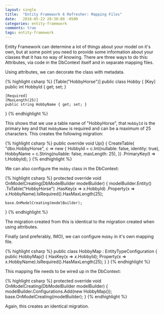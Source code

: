 ```yaml
---
layout: single
title:  "Entity Framework 6 Refresher: Mapping Files"
date:   2018-05-22 20:30:00 -0500
categories: entity-framework
comments: true
tags: entity-framework
---
```



Entity Framework can determine a lot of things about your model on it's own, but at some point you need to provide some information about your classes that it has no way of knowing.  There are three ways to do this:  Attributes, via code in the DbContext itself and in separate mapping files.

Using attributes, we can decorate the class with metadata.  

{% highlight csharp %}
[Table("HobbyHorse")]
public class Hobby
{
    [Key]
    public int HobbyId { get; set; }

    [Required]
    [MaxLength(25)]
    public string HobbyName { get; set; }
}
{% endhighlight %}

This shows that we use a table name of "HobbyHorse", that `HobbyId` is the primary key and that `HobbyName` is required and can be a maximum of 25 characters.   This creates the following migration:

{% highlight csharp %}
public override void Up()
{
    CreateTable(
        "dbo.HobbyHorse",
        c => new
            {
                HobbyId = c.Int(nullable: false, identity: true),
                HobbyName = c.String(nullable: false, maxLength: 25),
            })
        .PrimaryKey(t => t.HobbyId);
}
{% endhighlight %}

We can also configure the `Hobby` class in the DbContext:

{% highlight csharp %}
protected override void OnModelCreating(DbModelBuilder modelBuilder)
{
    modelBuilder.Entity<Hobby>()
        .ToTable("HobbyHorse")
        .HasKey(x => x.HobbyId)
        .Property(x => x.HobbyName).IsRequired().HasMaxLength(25);

    base.OnModelCreating(modelBuilder);
}
{% endhighlight %}

The migration created from this is identical to the migration created when using attributes.

Finally (and preferably, IMO), we can configure `Hobby` in it's own mapping file.

{% highlight csharp %}
public class HobbyMap : EntityTypeConfiguration<Hobby>
{
    public HobbyMap()
    {
        HasKey(x => x.HobbyId);
        Property(x => x.HobbyName).IsRequired().HasMaxLength(25);
    }
}
{% endhighlight %}

This mapping file needs to be wired up in the DbContext:

{% highlight csharp %}
protected override void OnModelCreating(DbModelBuilder modelBuilder)
{
    modelBuilder.Configurations.Add(new HobbyMap());
    base.OnModelCreating(modelBuilder);
}
{% endhighlight %}

Again, this creates an identical migration.
